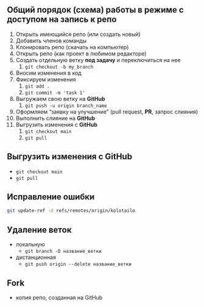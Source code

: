 ## Общий порядок (схема) работы в режиме с доступом на запись к репо

1. Открыть имеющийся репо (или создать новый)
2. Добавить членов команды
3. Клонировать репо (скачать на компьютер)
4. Открыть репо (как проект в любимом редакторе)
5. Создать отдельную ветку **под задачу** и переключиться на нее
    1. `git checkout -b my_branch`
6. Вносим изменения в код
7. Фиксируем изменения
    1. `git add .`
    2. `git commit -m 'task 1'`
8. Выгружаем свою ветку на **GitHub**
    1. `git push -u origin branch_name`
9. Оформляем “заявку на улучшение” (pull request, **PR**, запрос слияния)
10. Выполнить слияние на **GitHub**
11. Выгрузить изменения с **GitHub**
    1. `git checkout main`
    2. `git pull`

## Выгрузить изменения с GitHub

- `git checkout main`
- `git pull`

## Исправление ошибки

```bash
git update-ref -d refs/remotes/origin/kolotailo
```

## Удаление веток

- локальную
    - `git branch -D название_ветки`
- дистанционная
    - `git push origin --delete название_ветки`

## Fork

- копия репо, созданная на GitHub